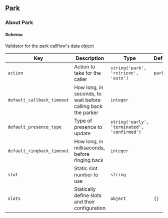 ## Park

### About Park

#### Schema

Validator for the park callflow's data object



Key | Description | Type | Default | Required
--- | ----------- | ---- | ------- | --------
`action` | Action to take for the caller | `string('park', 'retrieve', 'auto')` | `park` | `false`
`default_callback_timeout` | How long, in seconds, to wait before calling back the parker | `integer` |   | `false`
`default_presence_type` | Type of presence to update | `string('early', 'terminated', 'confirmed')` |   | `false`
`default_ringback_timeout` | How long, in milliseconds, before ringing back | `integer` |   | `false`
`slot` | Static slot number to use | `string` |   | `false`
`slots` | Statically define slots and their configuration | `object` | `{}` | `false`


